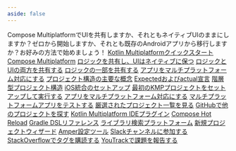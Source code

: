 ```yaml
---
aside: false
---
```

<topic 
	xmlns:xsi="http://www.w3.org/2001/XMLSchema-instance" 
	xsi:noNamespaceSchemaLocation="https://resources.jetbrains.com/writerside/1.0/topic.v2.xsd"
	title="Kotlin Multiplatformを始める" id="get-started">
    <section-starting-page>
        <title>Kotlin Multiplatformを始める</title>
        <description>
            Compose MultiplatformでUIを共有しますか、それともネイティブUIのままにしますか？ゼロから開始しますか、それとも既存のAndroidアプリから移行しますか？お好みの方法で始めましょう！
        </description>
        <spotlight>
            <a href="quickstart.md" type="cross-platform" summary="最初のKMPプロジェクトをセットアップして実行する">Kotlin Multiplatformクイックスタート</a>
            <a href="compose-multiplatform.topic" summary="JetBrainsが開発した、Kotlinベースの宣言型マルチプラットフォームUIフレームワークについて学ぶ" type="creative">Compose Multiplatform</a>
        </spotlight>
        <primary>
            <title>一般的なユースケース</title>
            <a href="multiplatform-create-first-app.md" summary="Kotlin Multiplatformを理解し、AndroidとiOSの両方で動作するモバイルアプリをAndroid Studioで作成する">ロジックを共有し、UIはネイティブに保つ</a>
            <a href="compose-multiplatform-create-first-app.md" summary="Compose Multiplatformを使用して、Android、iOS、デスクトップ間でUIを共有するアプリケーションを作成する">ロジックとUIの両方を共有する</a>
            <a href="multiplatform-ktor-sqldelight.md" summary="AndroidとiOS間で共有データアクセスレイヤーを持つマルチプラットフォームアプリを作成する">ロジックの一部を共有する</a>
            <a href="multiplatform-integrate-in-existing-app.md" summary="既存のAndroidアプリケーションをiOSで動作させる">アプリをマルチプラットフォーム対応にする</a>
        </primary>
        <secondary>
            <title>Kotlin Multiplatformテクノロジー</title>
            <a href="multiplatform-discover-project.md" summary="基本を学ぶ：共通コードとプラットフォーム固有コード、ターゲット、ソースセット">プロジェクト構造の主要な概念</a>
            <a href="multiplatform-expect-actual.md" summary="expectedおよびactual宣言を使用して、プラットフォーム固有のAPIにアクセスする">Expectedおよびactual宣言</a>
            <a href="multiplatform-hierarchy.md" summary="共通コードを共有するためのソースセットの階層を構成する">階層型プロジェクト構造</a>
            <a href="multiplatform-ios-integration-overview.md" summary="Kotlin Multiplatform共有モジュールをiOSアプリに統合する">iOS統合のセットアップ</a>
        </secondary>
        <misc>
            <links narrow="true">
                <group>
                    <title>チュートリアル&amp;サンプル</title>
                    <a href="quickstart.md" summary="最初のKMPプロジェクトをセットアップして実行する">最初のKMPプロジェクトをセットアップして実行する</a>
                    <a href="multiplatform-integrate-in-existing-app.md" summary="既存のAndroidアプリケーションをiOSで動作させる">アプリをマルチプラットフォーム対応にする</a>
                    <a href="multiplatform-run-tests.md" summary="Kotlin Multiplatformアプリケーションの作成方法とテスト方法を学ぶ">マルチプラットフォームアプリをテストする</a>
                    <a href="multiplatform-samples.md" summary="Kotlin Multiplatformサンプル">厳選されたプロジェクト一覧を見る</a>
                    <a href="https://github.com/topics/kotlin-multiplatform-sample" summary="GitHubの&quot;kotlin-multiplatform&quot;トピック">GitHubで他のプロジェクトを探す</a>
                </group>
                <group>
                    <title>ツール</title>
                    <a href="https://plugins.jetbrains.com/plugin/14936-kotlin-multiplatform" summary="IntelliJ IDEAおよびAndroid Studio用のKotlin Multiplatformプラグイン">Kotlin Multiplatform IDEプラグイン</a>
                    <a href="compose-hot-reload.md" summary="Compose Hot Reloadを使用してUIを素早く反復開発する">Compose Hot Reload</a>
                    <a href="multiplatform-dsl-reference.md" summary="Kotlin MultiplatformプロジェクトのGradleビルドスクリプトを設定する">Gradle DSLリファレンス</a>
                    <a href="https://klibs.io/" summary="JetBrainsが開発したKotlin Multiplatformライブラリの実験的な検索プラットフォーム">ライブラリ検索プラットフォーム</a>
                    <a href="https://kmp.jetbrains.com/" summary="マルチプラットフォームプロジェクトテンプレートを素早く生成してダウンロードする">新規プロジェクトウィザード</a>
                    <a href="amper.md" summary="Amperによるプロジェクト設定">Amper設定ツール</a>
                </group>
                <group>
                    <title>コミュニティ&amp;ヘルプ</title>
                    <a href="https://kotlinlang.slack.com/archives/C3PQML5NU" summary="Kotlin Slack">Slackチャンネルに参加する</a>
                    <a href="https://stackoverflow.com/questions/tagged/kotlin-multiplatform" summary="kotlin-multiplatformタグを購読する">StackOverflowでタグを購読する</a>
                    <a href="https://youtrack.jetbrains.com/newIssue?project=KT" summary="Kotlin課題トラッカー">YouTrackで課題を報告する</a>
                </group>
            </links>
        </misc>
    </section-starting-page>
</topic>